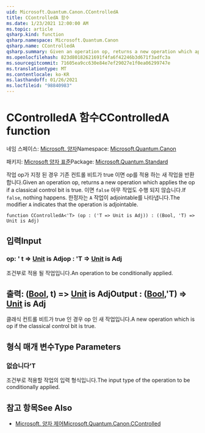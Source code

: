 ```yaml
---
uid: Microsoft.Quantum.Canon.CControlledA
title: CControlledA 함수
ms.date: 1/23/2021 12:00:00 AM
ms.topic: article
qsharp.kind: function
qsharp.namespace: Microsoft.Quantum.Canon
qsharp.name: CControlledA
qsharp.summary: Given an operation op, returns a new operation which applies the op if a classical control bit is true. If `false`, nothing happens. The modifier `A` indicates that the operation is adjointable.
ms.openlocfilehash: 823d80182621691f4fa6f42246b3d671f3adfc3a
ms.sourcegitcommit: 71605ea9cc630e84e7ef29027e1f0ea06299747e
ms.translationtype: MT
ms.contentlocale: ko-KR
ms.lasthandoff: 01/26/2021
ms.locfileid: "98840983"
---
```

# <a name="ccontrolleda-function"></a><span data-ttu-id="89292-102">CControlledA 함수</span><span class="sxs-lookup"><span data-stu-id="89292-102">CControlledA function</span></span>

<span data-ttu-id="89292-103">네임 스페이스: [Microsoft. 양자](xref:Microsoft.Quantum.Canon)</span><span class="sxs-lookup"><span data-stu-id="89292-103">Namespace: [Microsoft.Quantum.Canon](xref:Microsoft.Quantum.Canon)</span></span>

<span data-ttu-id="89292-104">패키지: [Microsoft 양자 표준](https://nuget.org/packages/Microsoft.Quantum.Standard)</span><span class="sxs-lookup"><span data-stu-id="89292-104">Package: [Microsoft.Quantum.Standard](https://nuget.org/packages/Microsoft.Quantum.Standard)</span></span>


<span data-ttu-id="89292-105">작업 op가 지정 된 경우 기존 컨트롤 비트가 true 이면 op를 적용 하는 새 작업을 반환 합니다.</span><span class="sxs-lookup"><span data-stu-id="89292-105">Given an operation op, returns a new operation which applies the op if a classical control bit is true.</span></span> <span data-ttu-id="89292-106">이면 `false` 아무 작업도 수행 되지 않습니다.</span><span class="sxs-lookup"><span data-stu-id="89292-106">If `false`, nothing happens.</span></span>
<span data-ttu-id="89292-107">한정자는 `A` 작업이 adjointable를 나타냅니다.</span><span class="sxs-lookup"><span data-stu-id="89292-107">The modifier `A` indicates that the operation is adjointable.</span></span>

```qsharp
function CControlledA<'T> (op : ('T => Unit is Adj)) : ((Bool, 'T) => Unit is Adj)
```


## <a name="input"></a><span data-ttu-id="89292-108">입력</span><span class="sxs-lookup"><span data-stu-id="89292-108">Input</span></span>

### <a name="op--t--unit--is-adj"></a><span data-ttu-id="89292-109">op: ' t => [Unit](xref:microsoft.quantum.lang-ref.unit)  is Adj</span><span class="sxs-lookup"><span data-stu-id="89292-109">op : 'T => [Unit](xref:microsoft.quantum.lang-ref.unit)  is Adj</span></span>

<span data-ttu-id="89292-110">조건부로 적용 될 작업입니다.</span><span class="sxs-lookup"><span data-stu-id="89292-110">An operation to be conditionally applied.</span></span>



## <a name="output--boolt--unit--is-adj"></a><span data-ttu-id="89292-111">출력: ([Bool](xref:microsoft.quantum.lang-ref.bool), t) => [Unit](xref:microsoft.quantum.lang-ref.unit)  is Adj</span><span class="sxs-lookup"><span data-stu-id="89292-111">Output : ([Bool](xref:microsoft.quantum.lang-ref.bool),'T) => [Unit](xref:microsoft.quantum.lang-ref.unit)  is Adj</span></span>

<span data-ttu-id="89292-112">클래식 컨트롤 비트가 true 인 경우 op 인 새 작업입니다.</span><span class="sxs-lookup"><span data-stu-id="89292-112">A new operation which is op if the classical control bit is true.</span></span>

## <a name="type-parameters"></a><span data-ttu-id="89292-113">형식 매개 변수</span><span class="sxs-lookup"><span data-stu-id="89292-113">Type Parameters</span></span>

### <a name="t"></a><span data-ttu-id="89292-114">없습니다</span><span class="sxs-lookup"><span data-stu-id="89292-114">'T</span></span>

<span data-ttu-id="89292-115">조건부로 적용할 작업의 입력 형식입니다.</span><span class="sxs-lookup"><span data-stu-id="89292-115">The input type of the operation to be conditionally applied.</span></span>

## <a name="see-also"></a><span data-ttu-id="89292-116">참고 항목</span><span class="sxs-lookup"><span data-stu-id="89292-116">See Also</span></span>

- [<span data-ttu-id="89292-117">Microsoft. 양자 제어</span><span class="sxs-lookup"><span data-stu-id="89292-117">Microsoft.Quantum.Canon.CControlled</span></span>](xref:Microsoft.Quantum.Canon.CControlled)